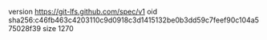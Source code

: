 version https://git-lfs.github.com/spec/v1
oid sha256:c46fb463c4203110c9d0918c3d1415132be0b3dd59c7feef90c104a575028f39
size 1270
